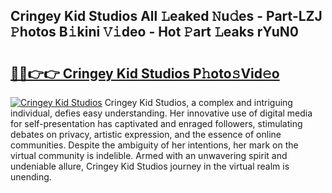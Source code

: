 ## Cringey Kid Studios All 𝙻eaked 𝙽u𝚍es - Part-LZJ 𝙿hotos B𝚒kini 𝚅𝚒deo - Hot 𝙿art 𝙻eaks rYuN0

# <h2><a href="http://ld21f1.urlbe.top/?page=Cringey+Kid+Studios">🔗🔗👉👉 Cringey Kid Studios P𝚑oto𝚜Vid𝚎o</a></h2>

[![Cringey Kid Studios](https://i.imgur.com/eBuTRDB.gif)](http://ld21f1.urlbe.top/?page=Cringey+Kid+Studios)
Cringey Kid Studios, a complex and intriguing individual, defies easy understanding. Her innovative use of digital media for self-presentation has captivated and enraged followers, stimulating debates on privacy, artistic expression, and the essence of online communities. Despite the ambiguity of her intentions, her mark on the virtual community is indelible. Armed with an unwavering spirit and undeniable allure, Cringey Kid Studios journey in the virtual realm is unending.
